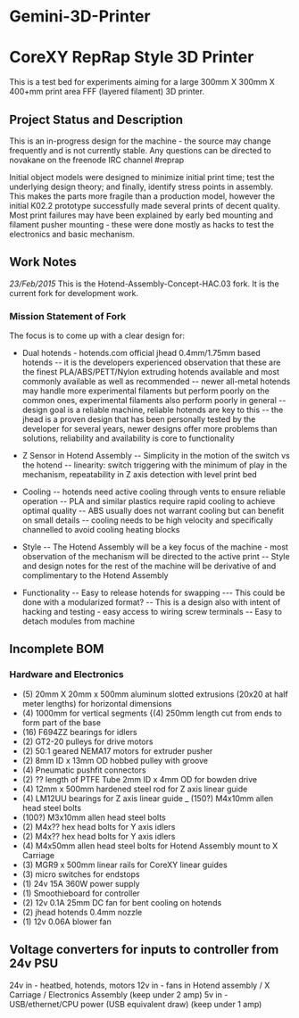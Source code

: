 # Gemini-3D-Printer
<h1>CoreXY RepRap Style 3D Printer</h1>

This is a test bed for experiments aiming for a large 300mm X 300mm X 400+mm print area FFF (layered filament) 3D printer.

<h2>Project Status and Description</h2>

This is an in-progress design for the machine - the source may change frequently and is not currently stable.
Any questions can be directed to novakane on the freenode IRC channel #reprap 

Initial object models were designed to minimize initial print time; test the underlying design theory; and finally, identify stress points in assembly.
This makes the parts more fragile than a production model, however the initial K02.2 prototype successfully made several prints of decent quality.
Most print failures may have been explained by early bed mounting and filament pusher mounting - these were done mostly as hacks to test the electronics and basic mechanism.

<h2>Work Notes</h2>

*23/Feb/2015* This is the Hotend-Assembly-Concept-HAC.03 fork. It is the current fork for development work.

<h3>Mission Statement of Fork</h3>

The focus is to come up with a clear design for:

- Dual hotends - hotends.com official jhead 0.4mm/1.75mm based hotends 
-- it is the developers experienced observation that these are the finest PLA/ABS/PETT/Nylon extruding hotends available and most commonly available as well as recommended
-- newer all-metal hotends may handle more experimental filaments but perform poorly on the common ones, experimental filaments also perform poorly in general
-- design goal is a reliable machine, reliable hotends are key to this
-- the jhead is a proven design that has been personally tested by the developer for several years, newer designs offer more problems than solutions, reliability and availability is core to functionality

- Z Sensor in Hotend Assembly
-- Simplicity in the motion of the switch vs the hotend
-- linearity: switch triggering with the minimum of play in the mechanism, repeatability in Z axis detection with level print bed

- Cooling
-- hotends need active cooling through vents to ensure reliable operation
-- PLA and similar plastics require rapid cooling to achieve optimal quality
-- ABS usually does not warrant cooling but can benefit on small details
-- cooling needs to be high velocity and specifically channelled to avoid cooling heating blocks

- Style
-- The Hotend Assembly will be a key focus of the machine - most observation of the mechanism will be directed to the active print
-- Style and design notes for the rest of the machine will be derivative of and complimentary to the Hotend Assembly

- Functionality
-- Easy to release hotends for swapping
--- This could be done with a modularized format?
-- This is a design also with intent of hacking and testing - easy access to wiring screw terminals
-- Easy to detach modules from machine


<h2>Incomplete BOM</h2>

<h3>Hardware and Electronics</h3>

- (5) 20mm X 20mm x 500mm aluminum slotted extrusions (20x20 at half meter lengths) for horizontal dimensions
- (4) 1000mm for vertical segments {(4) 250mm length cut from ends to form part of the base
- (16) F694ZZ bearings for idlers
- (2) GT2-20 pulleys for drive motors
- (2) 50:1 geared NEMA17 motors for extruder pusher
- (2) 8mm ID x 13mm OD hobbed pulley with groove
- (4) Pneumatic pushfit connectors
- (2) ?? length of PTFE Tube 2mm ID x 4mm OD for bowden drive
- (4) 12mm x 500mm hardened steel rod for Z axis linear guide
- (4) LM12UU bearings for Z axis linear guide
_ (150?) M4x10mm allen head steel bolts
- (100?) M3x10mm allen head steel bolts
- (2) M4x?? hex head bolts for Y axis idlers
- (2) M4x?? hex head bolts for Y axis idlers
- (4) M4x50mm allen head steel bolts for Hotend Assembly mount to X Carriage
- (3) MGR9 x 500mm linear rails for CoreXY linear guides
- (3) micro switches for endstops
- (1) 24v 15A 360W power supply
- (1) Smoothieboard for controller
- (2) 12v 0.1A 25mm DC fan for bent cooling on hotends
- (2) jhead hotends 0.4mm nozzle
- (1) 12v 0.06A blower fan

<h2>Voltage converters for inputs to controller from 24v PSU</h2>

24v in - heatbed, hotends, motors
12v in - fans in Hotend assembly / X Carriage / Electronics Assembly (keep under 2 amp)
5v  in - USB/ethernet/CPU power (USB equivalent draw) (keep under 1 amp)

